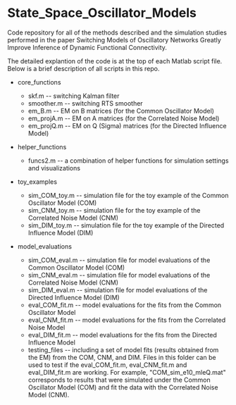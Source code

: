 # State_Space_Oscillator_Models

Code repository for all of the methods described and the simulation studies performed in the paper Switching Models of Oscillatory Networks Greatly Improve Inference of Dynamic Functional Connectivity.

The detailed explantion of the code is at the top of each Matlab script file. Below is a brief description of all scripts in this repo.

* core_functions
  * skf.m -- switching Kalman filter
  * smoother.m -- switching RTS smoother
  * em_B.m -- EM on B matrices (for the Common Oscillator Model)
  * em_projA.m -- EM on A matrices (for the Correlated Noise Model)
  * em_projQ.m -- EM on Q (Sigma) matrices (for the Directed Influence Model)

* helper_functions
  * funcs2.m -- a combination of helper functions for simulation settings and visualizations
    
* toy_examples
  * sim_COM_toy.m -- simulation file for the toy example of the Common Oscillator Model (COM)
  * sim_CNM_toy.m -- simulation file for the toy example of the Correlated Noise Model (CNM)
  * sim_DIM_toy.m -- simulation file for the toy example of the Directed Influence Model (DIM)

* model_evaluations
  * sim_COM_eval.m -- simulation file for model evaluations of the Common Oscillator Model (COM)
  * sim_CNM_eval.m -- simulation file for model evaluations of the Correlated Noise Model (CNM)
  * sim_DIM_eval.m -- simulation file for model evaluations of the Directed Influence Model (DIM)
  * eval_COM_fit.m -- model evaluations for the fits from the Common Oscillator Model
  * eval_CNM_fit.m -- model evaluations for the fits from the Correlated Noise Model
  * eval_DIM_fit.m -- model evaluations for the fits from the Directed Influence Model
  * testing_files -- including a set of model fits (results obtained from the EM) from the COM, CNM, and DIM. Files in this folder can be used to test if the eval_COM_fit.m, eval_CNM_fit.m and eval_DIM_fit.m are working. For example, "COM_sim_e10_mleQ.mat" corresponds to results that were simulated under the Common Oscillator Model (COM) and fit the data with the Correlated Noise Model (CNM).

